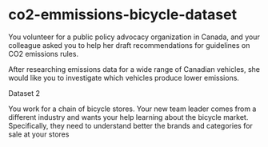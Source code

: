 # co2-emmissions-bicycle-dataset
You volunteer for a public policy advocacy organization in Canada, and your colleague asked you to help her draft recommendations for guidelines on CO2 emissions rules.

After researching emissions data for a wide range of Canadian vehicles, she would like you to investigate which vehicles produce lower emissions.

Dataset 2

You work for a chain of bicycle stores. Your new team leader comes from a different industry and wants your help learning about the bicycle market. Specifically, they need to understand better the brands and categories for sale at your stores

